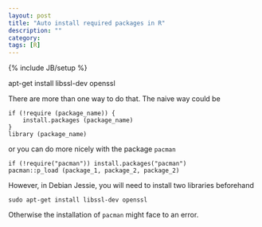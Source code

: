 ```yaml
---
layout: post
title: "Auto install required packages in R"
description: ""
category: 
tags: [R]
---
```

{% include JB/setup %}

apt-get install libssl-dev openssl

There are more than one way to do that. The naive way could be

```{r}
if (!require (package_name)) {
	install.packages (package_name)
}
library (package_name)
```

or you can do more nicely with the package ``pacman``

```{r}
if (!require("pacman")) install.packages("pacman")
pacman::p_load (package_1, package_2, package_2)
```

However, in Debian Jessie, you will need to install two libraries beforehand

```{bash}
sudo apt-get install libssl-dev openssl
```

Otherwise the installation of ``pacman`` might face to an error.